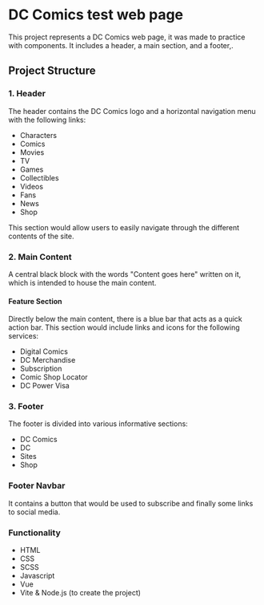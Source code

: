 # DC Comics test web page
This project represents a DC Comics web page, it was made to practice with components. It includes a header, a main section, and a footer,.
## Project Structure
### 1. Header
The header contains the DC Comics logo and a horizontal navigation menu with the following links:
- Characters
- Comics
- Movies 
- TV 
- Games 
- Collectibles
- Videos
- Fans
- News 
- Shop

This section would allow users to easily navigate through the different contents of the site.

### 2. Main Content
A central black block with the words "Content goes here" written on it, which is intended to house the main content.

#### Feature Section 
Directly below the main content, there is a blue bar that acts as a quick action bar. This section would include links and icons for the following services:
- Digital Comics
- DC Merchandise
- Subscription
- Comic Shop Locator
- DC Power Visa

### 3. Footer
The footer is divided into various informative sections:
- DC Comics
- DC
- Sites
- Shop
### Footer Navbar
It contains a button that would be used to subscribe and finally some links to social media.

### Functionality 
- HTML
- CSS
- SCSS
- Javascript
- Vue
- Vite & Node.js (to create the project)

